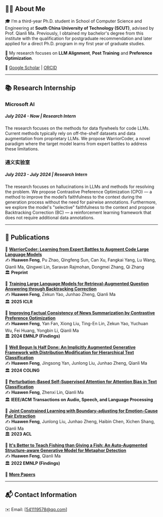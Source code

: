 ## 🧑‍🎓 About Me
🎓 I’m a third-year Ph.D. student in School of Computer Science and Engineering at **South China University of Technology (SCUT)**, advised by Prof. Qianli Ma. Previously, I obtained my bachelor's degree from this institute with the qualification for postgraduate recommendation and later applied for a direct Ph.D. program in my first year of graduate studies.

🔬 My research focuses on  **LLM Alignment**, **Post Training** and **Preference Optimization**.

📄 [Google Scholar](https://scholar.google.com/citations?user=WsTNqM8AAAAJ) | [ORCID](https://orcid.org/0000-0002-9704-1479)

---

## 📚 Research Internship
### **Microsoft AI**<br> 
##### July 2024 - Now  |  Research Intern
The research focuses on the methods for data flywheels for code LLMs. Current methods typically rely on off-the-shelf datasets and data augmentation from proprietary LLMs. We propose WarriorCoder, a novel paradigm where the target model learns from expert battles to address these limitations.



### **通义实验室**<br>
##### July 2023 - July 2024  |  Research Intern
The research focuses on hallucinations in LLMs and methods for resolving the problem. We propose Contrastive Preference Optimization (CPO) — a method to improve the model’s faithfulness to the context during the generation process without the need for pairwise annotations. Furthermore, we explore the model's "selective" faithfulness to the context and propose Backtracking Correction (BC) — a reinforcement learning framework that does not require additional data annotations.

---

## 📝 Publications
📌 **[WarriorCoder: Learning from Expert Battles to Augment Code Large Language Models](https://arxiv.org/abs/2412.17395)**<br>
✍️ **Huawen Feng**, Pu Zhao, Qingfeng Sun, Can Xu, Fangkai Yang, Lu Wang, Qianli Ma, Qingwei Lin, Saravan Rajmohan, Dongmei Zhang, Qi Zhang<br>
🏛️ **Preprint** 

📌 **[Training Large Language Models for Retrieval-Augmented Question Answering through Backtracking Correction](https://openreview.net/forum?id=IOg47mg74i)**<br>
✍️ **Huawen Feng**, Zekun Yao, Junhao Zheng, Qianli Ma<br>
🏛️ **2025 ICLR** 

📌 **[Improving Factual Consistency of News Summarization by Contrastive Preference Optimization](https://aclanthology.org/2024.findings-emnlp.648/)**<br> 
✍️ **Huawen Feng**, Yan Fan, Xiong Liu, Ting-En Lin, Zekun Yao, Yuchuan Wu, Fei Huang, Yongbin Li, Qianli Ma<br>
🏛️ **2024 EMNLP (Findings)** 

📌 **[Well Begun Is Half Done: An Implicitly Augmented Generative Framework with Distribution Modification for Hierarchical Text Classification](https://aclanthology.org/2024.lrec-main.1515/)**<br> 
✍️ **Huawen Feng**, Jingsong Yan, Junlong Liu, Junhao Zheng, Qianli Ma<br>
🏛️ **2024 COLING** 

📌 **[Perturbation-Based Self-Supervised Attention for Attention Bias in Text Classification](https://ieeexplore.ieee.org/document/10209221/)**<br> 
✍️ **Huawen Feng**, Zhenxi Lin, Qianli Ma<br>
🏛️ **IEEE/ACM Transactions on Audio, Speech, and Language Processing** 

📌 **[Joint Constrained Learning with Boundary-adjusting for Emotion-Cause Pair Extraction](https://aclanthology.org/2023.acl-long.62/)**<br> 
✍️ **Huawen Feng**, Junlong Liu, Junhao Zheng, Haibin Chen, Xichen Shang, Qianli Ma<br>
🏛️ **2023 ACL** 

📌 **[It's Better to Teach Fishing than Giving a Fish: An Auto-Augmented Structure-aware Generative Model for Metaphor Detection](https://aclanthology.org/2023.acl-long.62/)**<br> 
✍️ **Huawen Feng**, Qianli Ma<br>
🏛️ **2022 EMNLP (Findings)** 

📌 **[More Papers](https://scholar.google.com/citations?user=WsTNqM8AAAAJ)**

---

## 📬 Contact Information  
✉️ Email: [541119578@qq.com]

